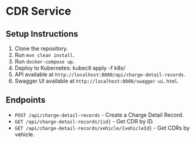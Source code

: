 # CDR Service
## Setup Instructions
1. Clone the repository.
2. Run `mvn clean install`.
3. Run `docker-compose up`.
4. Deploy to Kubernetes: kubectl apply -f k8s/
5. API available at `http://localhost:8080/api/charge-detail-records`.
6. Swagger UI available at `http://localhost:8080/swagger-ui.html`.

## Endpoints
- `POST /api/charge-detail-records` - Create a Charge Detail Record.
- `GET /api/charge-detail-records/{id}` - Get CDR by ID.
- `GET /api/charge-detail-records/vehicle/{vehicleId}` - Get CDRs by vehicle.
